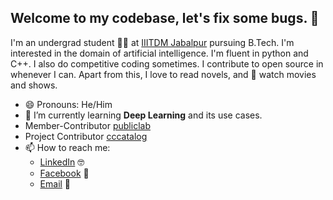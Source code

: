 ## Welcome to my codebase, let's fix some bugs. :wave:

I'm an undergrad student :man_student: at [IIITDM Jabalpur](https://www.iiitdmj.ac.in/) pursuing B.Tech. I'm interested in the domain of artificial intelligence. I'm fluent in python and C++. I also do competitive coding sometimes. I contribute to open source in whenever I can. Apart from this, I love to read novels, and :star_struck: watch movies and shows.

<!--
**avats-dev/avats-dev** is a ✨ _special_ ✨ repository because its `README.md` (this file) appears on your GitHub profile.

Here are some ideas to get you started:

- 🔭 I’m currently working on ...
- 🌱 I’m currently learning ...
- 👯 I’m looking to collaborate on ...
- 🤔 I’m looking for help with ...
- 💬 Ask me about ...
- 📫 How to reach me: ...
- 😄 Pronouns: ...
- ⚡ Fun fact: ...
-->

- 😄 Pronouns: He/Him
- 🌱 I’m currently learning **Deep Learning** and its use cases.
- Member-Contributor [publiclab](https://github.com/publiclab/plots2)
- Project Contributor [cccatalog](https://github.com/creativecommons/cccatalog)
- 📫 How to reach me:
     * [LinkedIn](https://www.linkedin.com/in/avats-dev/) :nerd_face:	
     * [Facebook](https://www.facebook.com/aditya.vats.1401/) :metal:	
     * [Email](mailto:avats.dev@gmail.com) :call_me_hand:	
